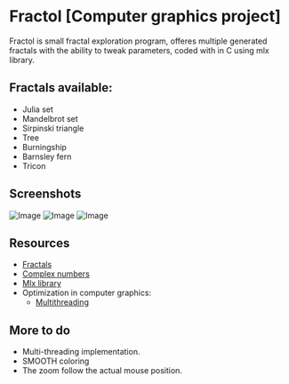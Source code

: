 
# Fractol [Computer graphics project]

Fractol is small fractal exploration program, offeres multiple generated fractals with the ability to tweak parameters, coded with in C using mlx library.

## Fractals available:

- Julia set
- Mandelbrot set 
- Sirpinski triangle
- Tree
- Burningship
- Barnsley fern
- Tricon

## Screenshots

![Image](https://i.imgur.com/iWvrXrN.png)
![Image](https://i.imgur.com/6Gmi85H.png)
![Image](https://i.imgur.com/PvLgxTk.png)

## Resources

- [Fractals](https://en.wikipedia.org/wiki/Fractal)
- [Complex numbers](https://en.wikipedia.org/wiki/Fractal)
- [Mlx library](https://github.com/qst0/ft_libgfx#minilibx)
- Optimization in computer graphics:
    - [Multithreading](https://www.geeksforgeeks.org/multithreading-c-2/)


## More to do

- Multi-threading implementation.
- SMOOTH coloring 
- The zoom follow the actual mouse position. 
